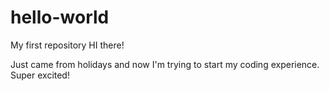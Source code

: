 # hello-world
My first repository
HI there!

Just came from holidays and now I'm trying to start my coding experience.
Super excited!
